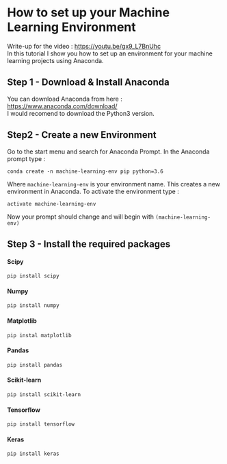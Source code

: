 # How to set up your Machine Learning Environment
Write-up for the video : https://youtu.be/gx9_L7BnUhc  
In this tutorial I show you how to set up an environment for your machine learning projects using Anaconda. 

## Step 1 - Download & Install Anaconda 
You can download Anaconda from here : https://www.anaconda.com/download/  
I would recomend to download the Python3 version.

## Step2 - Create a new Environment
Go to the start menu and search for Anaconda Prompt.
In the Anaconda prompt type : 
```
conda create -n machine-learning-env pip python=3.6
```
Where `machine-learning-env` is your environment name. 
This creates a new environment in Anaconda.
To activate the environment type : 
```
activate machine-learning-env
```
Now your prompt should change and will begin with `(machine-learning-env)`

## Step 3 - Install the required packages
#### Scipy
```
pip install scipy
```
#### Numpy
```
pip install numpy
```
#### Matplotlib
```
pip instal matplotlib
```
#### Pandas
```
pip install pandas
```
#### Scikit-learn
```
pip install scikit-learn
```
#### Tensorflow
```
pip install tensorflow
```
#### Keras
```
pip install keras
```